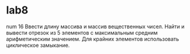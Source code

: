 # lab8
num 16
Ввести длину массива и массив вещественных чисел. Найти и вывести отрезок из 5 элементов с максимальным средним арифметическим значением. Для крайних элементов использовать циклическое замыкание.

